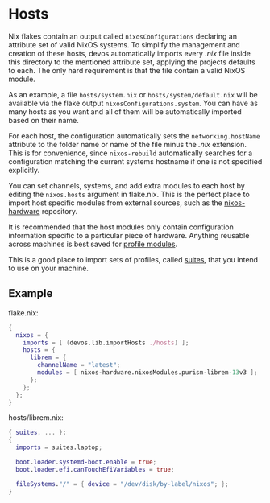 # Hosts

Nix flakes contain an output called `nixosConfigurations` declaring an
attribute set of valid NixOS systems. To simplify the management and creation
of these hosts, devos automatically imports every _.nix_ file inside this
directory to the mentioned attribute set, applying the projects defaults to
each. The only hard requirement is that the file contain a valid NixOS module.

As an example, a file `hosts/system.nix` or `hosts/system/default.nix` will
be available via the flake output `nixosConfigurations.system`. You can have
as many hosts as you want and all of them will be automatically imported based
on their name.

For each host, the configuration automatically sets the `networking.hostName`
attribute to the folder name or name of the file minus the _.nix_ extension. This
is for convenience, since `nixos-rebuild` automatically searches for a configuration
matching the current systems hostname if one is not specified explicitly.

You can set channels, systems, and add extra modules to each host by editing the
`nixos.hosts` argument in flake.nix. This is the perfect place to import
host specific modules from external sources, such as the
[nixos-hardware][nixos-hardware] repository.

It is recommended that the host modules only contain configuration information
specific to a particular piece of hardware. Anything reusable across machines
is best saved for [profile modules](./profiles.md).

This is a good place to import sets of profiles, called [suites](./suites.md),
that you intend to use on your machine.


## Example

flake.nix:
```nix
{
  nixos = {
    imports = [ (devos.lib.importHosts ./hosts) ];
    hosts = {
      librem = {
        channelName = "latest";
        modules = [ nixos-hardware.nixosModules.purism-librem-13v3 ];
      };
    };
  };
}
```

hosts/librem.nix:
```nix
{ suites, ... }:
{
  imports = suites.laptop;

  boot.loader.systemd-boot.enable = true;
  boot.loader.efi.canTouchEfiVariables = true;

  fileSystems."/" = { device = "/dev/disk/by-label/nixos"; };
}
```

[nixos-hardware]: https://github.com/NixOS/nixos-hardware
